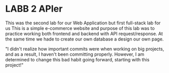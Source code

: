 # LABB 2 APIer

This was the second lab for our Web Application but first full-stack lab for us
This is a simple e-commerce website and purpose of this lab was to practice working both frontend and backend with API request/response. At the same time we hade to create our own database a design our own page. 

"I didn't realize how important commits were when working on big projects, and as a result, I haven't been committing properly. However, I am determined to change this bad habit going forward, starting with this project!"
